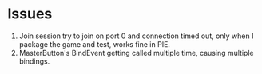 
# Issues
1. Join session try to join on port 0 and connection timed out, only when I package the game and test, works fine in PIE.
2. MasterButton's BindEvent getting called multiple time, causing multiple bindings.
